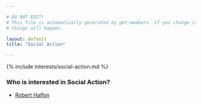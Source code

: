 ```yaml
---

# DO NOT EDIT!
# This file is automatically generated by get-members. If you change it, bad
# things will happen.

layout: default
title: "Social Action"

---
```


{% include interests/social-action.md %}

### Who is interested in Social Action?


* [Robert Halfon](../members/robert-halfon.html)
